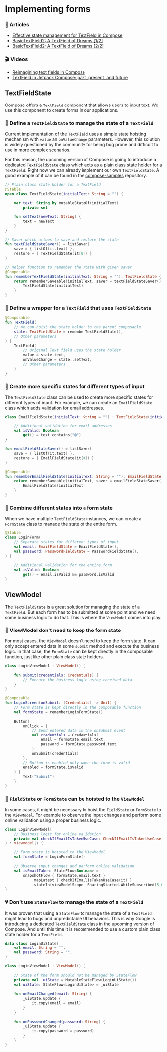 # Implementing forms

### 📖 Articles

- [Effective state management for TextField in Compose](https://medium.com/androiddevelopers/effective-state-management-for-textfield-in-compose-d6e5b070fbe5)
- [BasicTextField2: A TextField of Dreams [1/2]](https://proandroiddev.com/basictextfield2-a-textfield-of-dreams-1-2-0103fd7cc0ec)
- [BasicTextField2: A TextField of Dreams [2/2]](https://proandroiddev.com/basictextfield2-a-textfield-of-dreams-2-2-fdc7fbbf9ffb)

### 🎬 Videos

- [Reimagining text fields in Compose](https://www.droidcon.com/2023/07/20/reimagining-text-fields-in-compose/)
- [TextField in Jetpack Compose: past, present, and future](https://www.droidcon.com/2023/11/15/textfield-in-jetpack-composepast-present-and-future/)

## TextFieldState

Compose offers a `TextField` component that allows users to input text. We use this component to create forms in our applications.

### 💚 Define a `TextFieldState` to manage the state of a `TextField`

Current implementation of the `TextField` uses a simple state hoisting mechanism with `value` an `onValueChange` parameters. 
However, this solution is widely questioned by the community for being bug prone and difficult to use in more complex scenarios. 

For this reason, the upcoming version of Compose is going to introduce a dedicated `TextFieldState` class which acts as a plain class state holder for a `TextField`. 
Right now we can already implement our own `TextFieldState`. A good example of it can be found in the [compose-samples](https://github.com/android/compose-samples/blob/main/Jetsurvey/app/src/main/java/com/example/compose/jetsurvey/signinsignup/TextFieldState.k) repository.

```kotlin
// Plain class state holder for a TextField
@Stable
open class TextFieldState(initialText: String = "") {
    
    var text: String by mutableStateOf(initialText)
        private set
    
    fun setText(newText: String) {
        text = newText
    }
}

// Saver which allows to save and restore the state
fun textFieldStateSaver() = listSaver(
    save = { listOf(it.text) },
    restore = { TextFieldState(it[0]) }
)

// Helper function to remember the state with given saver
@Composable
fun rememberTextFieldState(initialText: String = ""): TextFieldState {
    return rememberSaveable(initialText, saver = textFieldStateSaver()) {
        TextFieldState(initialText) 
    }
}
```

### 💚 Define a wrapper for a `TextField` that uses `TextFieldState`

```kotlin
@Composable
fun TextField(
    // We can hoist the state holder to the parent composable
    state: TextFieldState = rememberTextFieldState(),
    // Other parameters
) {
    TextField(
        // Original Text field uses the state holder
        value = state.text,
        onValueChange = state::setText,
        // Other parameters
    )
}
```

### 💚 Create more specific states for different types of input

The `TextFieldState` class can be used to create more specific states for different types of input. 
For example, we can create an `EmailFieldState` class which adds validation for email addresses.

```kotlin
class EmailFieldState(initialText: String = "") : TextFieldState(initialText) {
    
    // Additional validation for email addresses
    val isValid: Boolean
        get() = text.contains("@")
}

fun emailFieldStateSaver() = listSaver(
    save = { listOf(it.text) },
    restore = { EmailFieldState(it[0]) }
)

@Composable
fun rememberEmailFieldState(initialText: String = ""): EmailFieldState {
    return rememberSaveable(initialText, saver = emailFieldStateSaver()) {
        EmailFieldState(initialText) 
    }
}
```

### 💚 Combine different states into a form state

When we have multiple `TextFieldState` instances, we can create a `FormState` class to manage the state of the entire form.

```kotlin
@Stable
class LoginForm(
    // Separate states for different types of input
    val email: EmailFieldState = EmailFieldState(),
    val password: PasswordFieldState = PasswordFieldState(),
) {
    
    // Additional validation for the entire form
    val isValid: Boolean
        get() = email.isValid && password.isValid
}
```

## ViewModel

The `TextFieldState` is a great solution for managing the state of a `TextField`. 
But each form has to be submitted at some point and we need some business logic to do that.
This is where the `ViewModel` comes into play.

### 💚 ViewModel don't need to keep the form state

For most cases, the `ViewModel` doesn't need to keep the form state. 
It can only accept entered data in some `submit` method and execute the business logic.
In that case, the `FormState` can be kept directly in the composable function, just like other plain class state holders.

```kotlin
class LoginViewModel : ViewModel() {
    
    fun submit(credentials: Credentials) {
        // Execute the business logic using received data
    }
}
```

```kotlin
@Composable
fun LoginScreen(onSubmit: (Credentials) -> Unit) {
    // Form state is kept directly in the composable function
    val formState = rememberLoginFormState()
    
    Button(
        onClick = {
            // Send entered data in the onSubmit event
            val credentials = Credentials(
                email = formState.email.text,
                password = formState.password.text
            )
            onSubmit(credentials)
        },
        // Button is enabled only when the form is valid
        enabled = formState.isValid
    ) {
        Text("Submit")
    }
}
```

### 💚 `FieldState` or `FormState` can be hoisted to the `ViewModel`

In some cases, it might be necessary to hoist the `FieldState` or `FormState` to the `ViewModel`.
For example to observe the input changes and perform some online validation using a proper business logic.

```kotlin
class LoginViewModel(
    // Business logic for online validation
    private val checkIfEmailIsTakenUseCase: CheckIfEmailIsTakenUseCase
) : ViewModel() {
    
    // Form state is hoisted to the ViewModel
    val formState = LoginFormState()
    
    // Observe input changes and perform online validation
    val isEmailTaken: StateFlow<Boolean> =
        snapshotFlow { formState.email.text }
            .mapLatest { checkIfEmailIsTakenUseCase(it) }
            .stateIn(viewModelScope, SharingStarted.WhileSubscribed(5_000), false)
}
```

### 💔 Don't use `StateFlow` to manage the state of a `TextField`

It was proven that using a `StateFlow` to manage the state of a `TextField` might lead to bugs and unpredictable UI behaviors.
This is why Google is introducing a dedicated `TextFieldState` class in the upcoming version of Compose.
And until this time it is recommended to use a custom plain class state holder for a `TextField`.

```kotlin
data class LoginUiState(
    val email: String = "",
    val password: String = "",
)

class LoginViewModel : ViewModel() {
   
    // State of the form should not be managed by StateFlow 
    private val _uiState = MutableStateFlow(LoginUiState())
    val uiState: StateFlow<LoginUiState> = _uiState
    
    fun onEmailChanged(email: String) {
        _uiState.update {
            it.copy(email = email)
        }
    }
    
    fun onPasswordChanged(password: String) {
        _uiState.update {
            it.copy(password = password)
        }
    }
}
```
